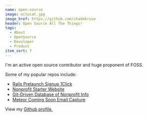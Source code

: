 ```yaml
---
name: open-source
image: octocat.jpg
image_href: https://github.com/chadokruse
header: Open Source All The Things!
tags:
  - About
  - OpenSource
  - Developer
  - Product
item_sort: 7
---
```

I'm an active open source contributor and huge proponent of FOSS.

Some of my popular repos include:

* [Rails Prelaunch Signup 1Click](https://github.com/chadokruse/rails-prelaunch-signup-1click)
* [Nonprofit Starter Website](https://github.com/smartergiving/free-nonprofit-starter-website)
* [Git-Driven Database of Nonprofit Info](https://github.com/smartergiving/open-data)
* [Meteor Coming Soon Email Capture](https://github.com/chadokruse/meteor-coming-soon-email-capture)

View my [Github profile.](https://github.com/chadokruse)
